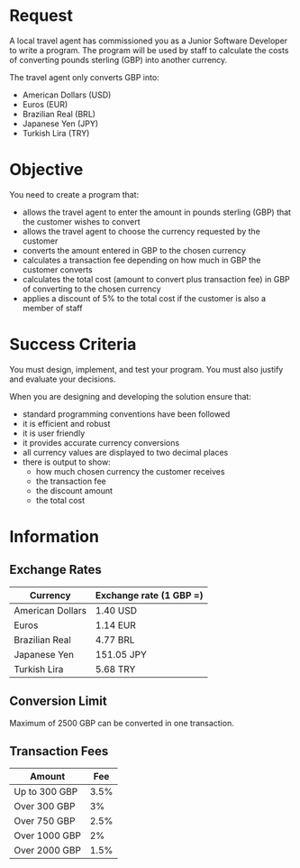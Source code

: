 # Request

A local travel agent has commissioned you as a Junior Software Developer to write a program. The program will be used by staff to calculate the costs of converting pounds
sterling (GBP) into another currency.

The travel agent only converts GBP into:

- American Dollars (USD)
- Euros (EUR)
- Brazilian Real (BRL)
- Japanese Yen (JPY)
- Turkish Lira (TRY)

# Objective

You need to create a program that:

- allows the travel agent to enter the amount in pounds sterling (GBP) that the customer wishes to convert
- allows the travel agent to choose the currency requested by the customer
- converts the amount entered in GBP to the chosen currency
- calculates a transaction fee depending on how much in GBP the customer converts
- calculates the total cost (amount to convert plus transaction fee) in GBP of converting to the chosen currency
- applies a discount of 5% to the total cost if the customer is also a member of staff

# Success Criteria

You must design, implement, and test your program. You must also justify and evaluate your decisions.

When you are designing and developing the solution ensure that:

- standard programming conventions have been followed
- it is efficient and robust
- it is user friendly
- it provides accurate currency conversions
- all currency values are displayed to two decimal places
- there is output to show:
    - how much chosen currency the customer receives
    - the transaction fee
    - the discount amount
    - the total cost

# Information

## Exchange Rates

| Currency         | Exchange rate (1 GBP =) |
|------------------|-------------------------|
| American Dollars | 1.40 USD                |
| Euros            | 1.14 EUR                |
| Brazilian Real   | 4.77 BRL                |
| Japanese Yen     | 151.05 JPY              |
| Turkish Lira     | 5.68 TRY                |

## Conversion Limit

Maximum of 2500 GBP can be converted in one transaction.

## Transaction Fees

| Amount        | Fee  |
|---------------|------|
| Up to 300 GBP | 3.5% |
| Over 300 GBP  | 3%   |
| Over 750 GBP  | 2.5% |
| Over 1000 GBP | 2%   |
| Over 2000 GBP | 1.5% |
